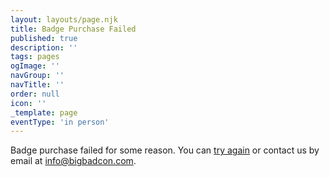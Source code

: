 ```yaml
---
layout: layouts/page.njk
title: Badge Purchase Failed
published: true
description: ''
tags: pages
ogImage: ''
navGroup: ''
navTitle: ''
order: null
icon: ''
_template: page
eventType: 'in person'
---
```


Badge purchase failed for some reason. You can [try again](/buy-a-badge) or contact us by email at [info@bigbadcon.com](mailto:info@bigbadcon.com).
